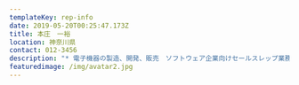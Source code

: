 ```yaml
---
templateKey: rep-info
date: 2019-05-20T00:25:47.173Z
title: 本庄　一裕
location: 神奈川県
contact: 012-3456
description: "* 電子機器の製造、開発、販売　ソフトウェア企業向けセールスレップ業務 \r\n* 海外の関連製品取扱い企業のコンサルティング \r\n* 国内企業の販路拡大支援、商品開発支援"
featuredimage: /img/avatar2.jpg
---
```



